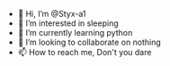 - 👋 Hi, I’m @Styx-a1
- 👀 I’m interested in sleeping 
- 🌱 I’m currently learning python 
- 💞️ I’m looking to collaborate on nothing
- 📫 How to reach me, Don't you dare 

<!---
Styx-a1/Styx-a1 is a ✨ special ✨ repository because its `README.md` (this file) appears on your GitHub profile.
You can click the Preview link to take a look at your changes.
--->
